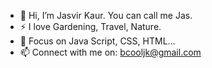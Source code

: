- 👋 Hi, I’m Jasvir Kaur. You can call me Jas.
- ⚡ I love Gardening, Travel, Nature.
- 🌱 Focus on Java Script, CSS, HTML...
- 📫 Connect with me on: bcooljk@gmail.com

<!---
Kaur-Jasvir/Kaur-Jasvir is a ✨ special ✨ repository because its `README.md` (this file) appears on your GitHub profile.
You can click the Preview link to take a look at your changes.
--->
